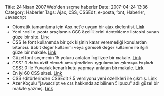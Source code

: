 Title: 24 Nisan 2007 Web&#039;den seçme haberler
Date: 2007-04-24 13:36
Category: Haberler
Tags: Ajax, CSS, CSSEdit, e-posta, font, Haberler, Javascript

-   Otomatik tamamlama için Asp.net'e uygun bir ajax ekelentisi.
    [Link][]
-   Yeni nesil e-posta araçlarının CSS özelliklerini destekleme
    listesini sunan güzel bir site. [Link][1]
-   CSS ile font kullanımda bir çok kişinin karar veremediği konulardan
    bitanesi. Sabit değer kullanımı veya göreceli değer kullanımı ile
    ilgili güzel bir makale. [Link][2]
-   Güzel font seçmenin 15 yolunu anlatan İngilizce bir makale.
    [Link][3]
-   CSS3.0 daha aktif olmadı ama şimdiden uygulamaları çıkmaya başladı.
    CSS3.0 ile Yuvarlak kenarlı kutu yapmayı anlatan bir makale.
    [Link][4]
-   En iyi 60 CSS sitesi. [Link][5]
-   CSS editörlerinden CSSEdit 2.5 versiyonu yeni özellikleri ile
    çıkmış. [Link][6]
-   Azer Koçulu "javascript ve css hakkında az bilinen 5 ipucu" adlı
    güzel bir makale yazmış. [Link][7]

</p>

  [Link]: http://www.entechsolutions.com/DeveloperCorner/AutoSuggestMenu/Overview.aspx
    "Link"
  [1]: http://www.campaignmonitor.com/blog/archives/2007/04/a_guide_to_css_support_in_emai_2.html
    "Link"
  [2]: http://www.danielmall.com/archives/2007/04/20/soft_serve.php
    "Link"
  [3]: http://www.ablogyoucanuse.com/2007/04/22/15-tips-to-choose-a-good-font/
    "Link"
  [4]: http://24ways.org/2006/rounded-corner-boxes-the-css3-way "Link"
  [5]: http://www.wittysparks.com/2007/04/22/60-best-css-directories-you-would-die-to-watch/
    "Link"
  [6]: http://macrabbit.com/cssedit/ "Link"
  [7]: http://azerkoculu.blogspot.com/2007/04/javascript-ve-css-hakknda-az-bilinen-5.html
    "Link"
